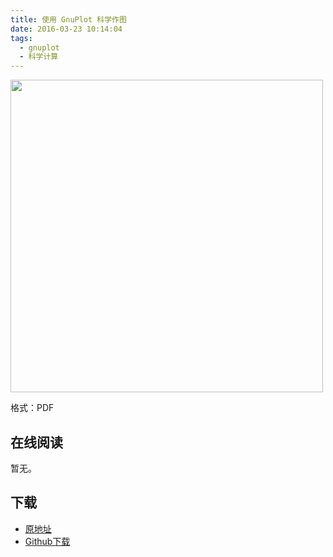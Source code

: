 ```yaml
---
title: 使用 GnuPlot 科学作图
date: 2016-03-23 10:14:04
tags:
  - gnuplot
  - 科学计算
---
```


<img src='http://ww4.sinaimg.cn/large/841aea59jw1f26ks49obnj20mo0tc420.jpg' width='500' />

格式：PDF

<!--more-->

## 在线阅读 ##

暂无。

## 下载 ##

+ [原地址](http://www.phy.fju.edu.tw/files/archive/876_ab57aed9.pdf)
+ [Github下载](https://github.com/it-ebooks/ebooks/raw/master/%E4%BD%BF%E7%94%A8GnuPlot%E7%A7%91%E5%AD%A6%E4%BD%9C%E5%9B%BE.pdf)
